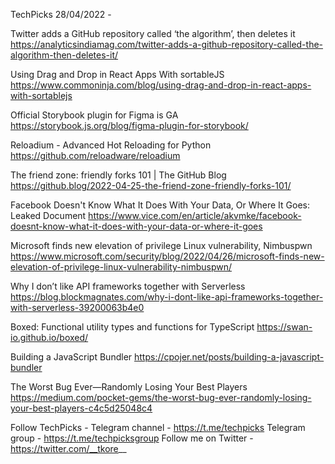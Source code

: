 TechPicks 28/04/2022 -

Twitter adds a GitHub repository called ‘the algorithm’, then deletes it
https://analyticsindiamag.com/twitter-adds-a-github-repository-called-the-algorithm-then-deletes-it/

Using Drag and Drop in React Apps With sortableJS
https://www.commoninja.com/blog/using-drag-and-drop-in-react-apps-with-sortablejs

Official Storybook plugin for Figma is GA
https://storybook.js.org/blog/figma-plugin-for-storybook/

Reloadium - Advanced Hot Reloading for Python
https://github.com/reloadware/reloadium

The friend zone: friendly forks 101 | The GitHub Blog
https://github.blog/2022-04-25-the-friend-zone-friendly-forks-101/

Facebook Doesn't Know What It Does With Your Data, Or Where It Goes: Leaked Document
https://www.vice.com/en/article/akvmke/facebook-doesnt-know-what-it-does-with-your-data-or-where-it-goes

Microsoft finds new elevation of privilege Linux vulnerability, Nimbuspwn
https://www.microsoft.com/security/blog/2022/04/26/microsoft-finds-new-elevation-of-privilege-linux-vulnerability-nimbuspwn/

Why I don’t like API frameworks together with Serverless
https://blog.blockmagnates.com/why-i-dont-like-api-frameworks-together-with-serverless-39200063b4e0

Boxed: Functional utility types and functions for TypeScript
https://swan-io.github.io/boxed/

Building a JavaScript Bundler
https://cpojer.net/posts/building-a-javascript-bundler

The Worst Bug Ever—Randomly Losing Your Best Players
https://medium.com/pocket-gems/the-worst-bug-ever-randomly-losing-your-best-players-c4c5d25048c4

Follow TechPicks -
Telegram channel - https://t.me/techpicks
Telegram group - https://t.me/techpicksgroup
Follow me on Twitter - https://twitter.com/__tkore__